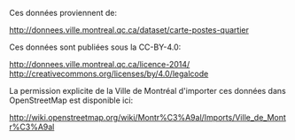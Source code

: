Ces données proviennent de:

http://donnees.ville.montreal.qc.ca/dataset/carte-postes-quartier

Ces données sont publiées sous la CC-BY-4.0:

http://donnees.ville.montreal.qc.ca/licence-2014/
http://creativecommons.org/licenses/by/4.0/legalcode

La permission explicite de la Ville de Montréal d'importer ces
données dans OpenStreetMap est disponible ici:

http://wiki.openstreetmap.org/wiki/Montr%C3%A9al/Imports/Ville_de_Montr%C3%A9al

